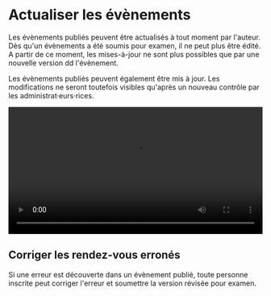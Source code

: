 # Actualiser les évènements

Les évènements publiés peuvent être actualisés à tout moment par l'auteur. Dès qu'un évènements a été soumis pour examen, il ne peut plus être édité. A partir de ce moment, les mises-à-jour ne sont plus possibles que par une nouvelle version dd l'évènement.

Les évènements publiés peuvent également être mis à jour. Les modifications ne seront toutefois visibles qu'après un nouveau contrôle par les administrat·eurs·rices.

<video controls width="100%" allowFullScreen autoPlay loop>
    <source src={require('./images/versions.mp4').default} type="video/mp4" />
</video>

## Corriger les rendez-vous erronés

Si une erreur est découverte dans un évènement publié, toute personne inscrite peut corriger l'erreur et soumettre la version révisée pour examen.
